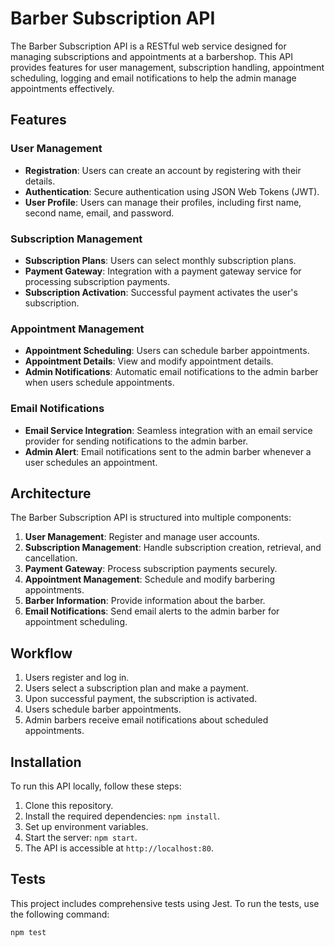 # Barber Subscription API

The Barber Subscription API is a RESTful web service designed for managing subscriptions and appointments at a barbershop. This API provides features for user management, subscription handling, appointment scheduling, logging and email notifications to help the admin manage appointments effectively.

## Features

### User Management

- **Registration**: Users can create an account by registering with their details.
- **Authentication**: Secure authentication using JSON Web Tokens (JWT).
- **User Profile**: Users can manage their profiles, including first name, second name, email, and password.

### Subscription Management

- **Subscription Plans**: Users can select monthly subscription plans.
- **Payment Gateway**: Integration with a payment gateway service for processing subscription payments.
- **Subscription Activation**: Successful payment activates the user's subscription.

### Appointment Management

- **Appointment Scheduling**: Users can schedule barber appointments.
- **Appointment Details**: View and modify appointment details.
- **Admin Notifications**: Automatic email notifications to the admin barber when users schedule appointments.


### Email Notifications

- **Email Service Integration**: Seamless integration with an email service provider for sending notifications to the admin barber.
- **Admin Alert**: Email notifications sent to the admin barber whenever a user schedules an appointment.

## Architecture

The Barber Subscription API is structured into multiple components:

1. **User Management**: Register and manage user accounts.
2. **Subscription Management**: Handle subscription creation, retrieval, and cancellation.
3. **Payment Gateway**: Process subscription payments securely.
4. **Appointment Management**: Schedule and modify barbering appointments.
5. **Barber Information**: Provide information about the barber.
6. **Email Notifications**: Send email alerts to the admin barber for appointment scheduling.

## Workflow

1. Users register and log in.
2. Users select a subscription plan and make a payment.
3. Upon successful payment, the subscription is activated.
4. Users schedule barber appointments.
5. Admin barbers receive email notifications about scheduled appointments.

## Installation

To run this API locally, follow these steps:

1. Clone this repository.
2. Install the required dependencies: `npm install`.
3. Set up environment variables.
4. Start the server: `npm start`.
5. The API is accessible at `http://localhost:80`.

## Tests

This project includes comprehensive tests using Jest. To run the tests, use the following command:

```bash
npm test
